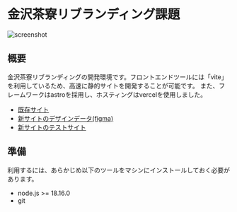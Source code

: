 # 金沢茶寮リブランディング課題

![screenshot](https://github.com/masakitami/kanazawa-saryo/blob/main/public/ogp.png)

## 概要
金沢茶寮リブランディングの開発環境です。フロントエンドツールには「vite」を利用しているため、高速に静的サイトを開発することが可能です。
また、フレームワークはastroを採用し、ホスティングはvercelを使用しました。

- [既存サイト](https://www.kanazawasaryo.jp/)
- [新サイトのデザインデータ(figma)](https://x.gd/bUZGC)
- [新サイトのテストサイト](https://x.gd/bUZGC)

## 準備
利用するには、あらかじめ以下のツールをマシンにインストールしておく必要があります。
- node.js >= 18.16.0
- git